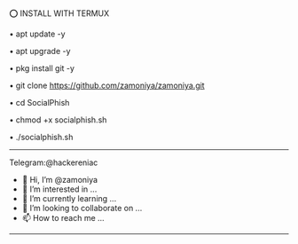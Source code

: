 ⭕️ INSTALL WITH TERMUX

• apt update -y

• apt upgrade -y

• pkg install git -y

• git clone https://github.com/zamoniya/zamoniya.git

• cd SocialPhish

• chmod +x socialphish.sh

• ./socialphish.sh



-------------------------------------------------------------------------------------------------------
Telegram:@hackereniac

- 👋 Hi, I’m @zamoniya
- 👀 I’m interested in ...
- 🌱 I’m currently learning ...
- 💞️ I’m looking to collaborate on ...
- 📫 How to reach me ...
-------------------------------------------------------------------------------------------------------


<!---
zamoniya/zamoniya is a ✨ special ✨ repository because its `README.md` (this file) appears on your GitHub profile.
You can click the Preview link to take a look at your changes.
--->
